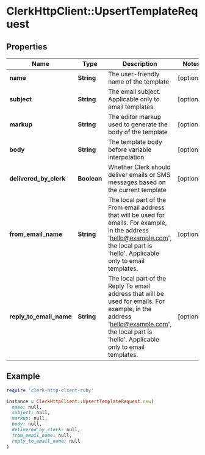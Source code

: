# ClerkHttpClient::UpsertTemplateRequest

## Properties

| Name | Type | Description | Notes |
| ---- | ---- | ----------- | ----- |
| **name** | **String** | The user-friendly name of the template | [optional] |
| **subject** | **String** | The email subject. Applicable only to email templates. | [optional] |
| **markup** | **String** | The editor markup used to generate the body of the template | [optional] |
| **body** | **String** | The template body before variable interpolation | [optional] |
| **delivered_by_clerk** | **Boolean** | Whether Clerk should deliver emails or SMS messages based on the current template | [optional] |
| **from_email_name** | **String** | The local part of the From email address that will be used for emails. For example, in the address &#39;hello@example.com&#39;, the local part is &#39;hello&#39;. Applicable only to email templates. | [optional] |
| **reply_to_email_name** | **String** | The local part of the Reply To email address that will be used for emails. For example, in the address &#39;hello@example.com&#39;, the local part is &#39;hello&#39;. Applicable only to email templates. | [optional] |

## Example

```ruby
require 'clerk-http-client-ruby'

instance = ClerkHttpClient::UpsertTemplateRequest.new(
  name: null,
  subject: null,
  markup: null,
  body: null,
  delivered_by_clerk: null,
  from_email_name: null,
  reply_to_email_name: null
)
```

